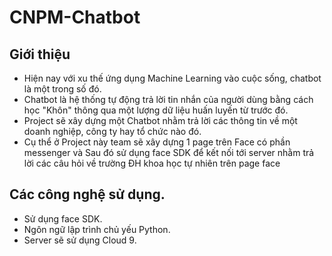  # CNPM-Chatbot
 ## Giới thiệu
* Hiện nay với xu thế ứng dụng Machine Learning vào cuộc sống, chatbot là một trong số đó.
* Chatbot là hệ thống tự động trả lời tin nhắn của người dùng bằng cách học "Khôn" thông qua một lượng dữ liệu huấn luyến từ trước đó.
* Project sẽ xây dựng một Chatbot nhằm trả lời các thông tin về một doanh nghiệp, công ty hay tổ chức nào đó.
* Cụ thể ở Project này team sẽ xây dựng 1 page trên Face có phần messenger và Sau đó sử dụng face SDK để kết nối tới server nhằm trả lời các câu hỏi về trường ĐH khoa học tự nhiên trên page face
## Các công nghệ sử dụng.
* Sử dụng face SDK.
* Ngôn ngữ lập trình chủ yếu Python.
* Server sẽ sử dụng Cloud 9.

